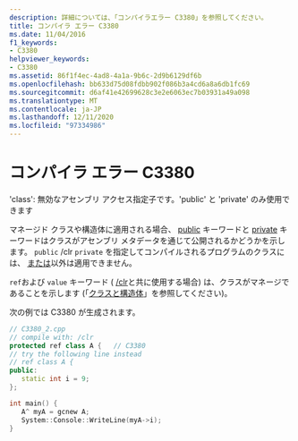 ```yaml
---
description: 詳細については、「コンパイラエラー C3380」を参照してください。
title: コンパイラ エラー C3380
ms.date: 11/04/2016
f1_keywords:
- C3380
helpviewer_keywords:
- C3380
ms.assetid: 86f1f4ec-4ad8-4a1a-9b6c-2d9b6129df6b
ms.openlocfilehash: bb633d75d08fdbb902f086b3a4cd6a8a6db1fc69
ms.sourcegitcommit: d6af41e42699628c3e2e6063ec7b03931a49a098
ms.translationtype: MT
ms.contentlocale: ja-JP
ms.lasthandoff: 12/11/2020
ms.locfileid: "97334986"
---
```

# <a name="compiler-error-c3380"></a>コンパイラ エラー C3380

'class': 無効なアセンブリ アクセス指定子です。'public' と 'private' のみ使用できます

マネージド クラスや構造体に適用される場合、 [public](../../cpp/public-cpp.md) キーワードと [private](../../cpp/private-cpp.md) キーワードはクラスがアセンブリ メタデータを通じて公開されるかどうかを示します。 `public` /clr `private` を指定してコンパイルされるプログラムのクラスには、 [または](../../build/reference/clr-common-language-runtime-compilation.md)以外は適用できません。

`ref`および `value` キーワード ( [/clr](../../build/reference/clr-common-language-runtime-compilation.md)と共に使用する場合) は、クラスがマネージであることを示します (「[クラスと構造体](../../extensions/classes-and-structs-cpp-component-extensions.md)」を参照してください)。

次の例では C3380 が生成されます。

```cpp
// C3380_2.cpp
// compile with: /clr
protected ref class A {   // C3380
// try the following line instead
// ref class A {
public:
   static int i = 9;
};

int main() {
   A^ myA = gcnew A;
   System::Console::WriteLine(myA->i);
}
```
